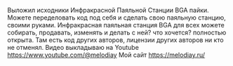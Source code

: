 Выложил исходники Инфракрасной Паяльной Станции BGA пайки. Можете переделовать код под себя и сделать свою паяльную станцию, своими руками.
Инфракрасная паяльная станция BGA для всех можете собирать, продавать, изменять и делать с ней? что хочется? полностью открыта.
Там есть код других авторов, лицензии других авторов ни кто не отменял.
Видео выкладываю на Youtube https://www.youtube.com/@melodiay
Мой сайт https://melodiay.ru/
